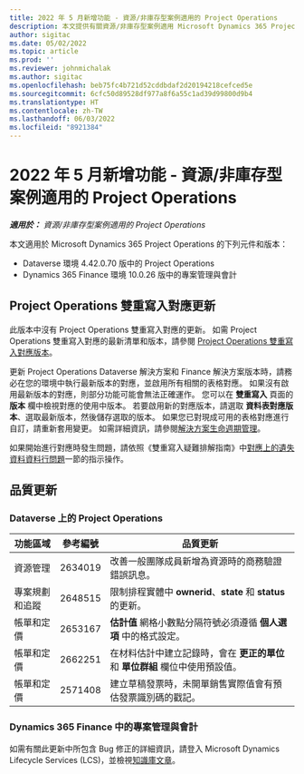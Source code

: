 ```yaml
---
title: 2022 年 5 月新增功能 - 資源/非庫存型案例適用的 Project Operations
description: 本文提供有關資源/非庫存型案例適用 Microsoft Dynamics 365 Project Operations 2022 年 5 月發行版本中所提供之品質更新的資訊。
author: sigitac
ms.date: 05/02/2022
ms.topic: article
ms.prod: ''
ms.reviewer: johnmichalak
ms.author: sigitac
ms.openlocfilehash: beb75fc4b721d52cddbdaf2d20194218cefced5e
ms.sourcegitcommit: 6cfc50d89528df977a8f6a55c1ad39d99800d9b4
ms.translationtype: HT
ms.contentlocale: zh-TW
ms.lasthandoff: 06/03/2022
ms.locfileid: "8921384"
---
```

# <a name="whats-new-may-2022---project-operations-for-resourcenon-stocked-based-scenarios"></a>2022 年 5 月新增功能 - 資源/非庫存型案例適用的 Project Operations

_**適用於：** 資源/非庫存型案例適用的 Project Operations_

本文適用於 Microsoft Dynamics 365 Project Operations 的下列元件和版本：

- Dataverse 環境 4.42.0.70 版中的 Project Operations
- Dynamics 365 Finance 環境 10.0.26 版中的專案管理與會計

## <a name="project-operations-dual-write-maps-updates"></a>Project Operations 雙重寫入對應更新

此版本中沒有 Project Operations 雙重寫入對應的更新。 如需 Project Operations 雙重寫入對應的最新清單和版本，請參閱 [Project Operations 雙重寫入對應版本](../environment/resource-dual-write-maps.md)。

更新 Project Operations Dataverse 解決方案和 Finance 解決方案版本時，請務必在您的環境中執行最新版本的對應，並啟用所有相關的表格對應。 如果沒有啟用最新版本的對應，則部分功能可能會無法正確運作。 您可以在 **雙重寫入** 頁面的 **版本** 欄中檢視對應的使用中版本。 若要啟用新的對應版本，請選取 **資料表對應版本**、選取最新版本，然後儲存選取的版本。 如果您已對現成可用的表格對應進行自訂，請重新套用變更。 如需詳細資訊，請參閱[解決方案生命週期管理](/dynamics365/fin-ops-core/dev-itpro/data-entities/dual-write/app-lifecycle-management)。

如果開始進行對應時發生問題，請依照《雙重寫入疑難排解指南》中[對應上的遺失資料資料行問題](/dynamics365/fin-ops-core/dev-itpro/data-entities/dual-write/dual-write-troubleshooting-finops-upgrades#missing-table-columns-issue-on-maps)一節的指示操作。

## <a name="quality-updates"></a>品質更新
### <a name="project-operations-on-dataverse"></a>Dataverse 上的 Project Operations

| 功能區域 | 參考編號 | 品質更新 |
| --- | --- | --- |
| 資源管理 | 2634019 | 改善一般團隊成員新增為資源時的商務驗證錯誤訊息。 |
| 專案規劃和追蹤 | 2648515 | 限制排程實體中 **ownerid**、**state** 和 **status** 的更新。 |
| 帳單和定價 | 2653167 | **估計值** 網格小數點分隔符號必須遵循 **個人選項** 中的格式設定。 |
| 帳單和定價| 2662251 | 在材料估計中建立記錄時，會在 **更正的單位** 和 **單位群組** 欄位中使用預設值。 |
| 帳單和定價| 2571408 | 建立草稿發票時，未開單銷售實際值會有預估發票識別碼的戳記。 |

### <a name="project-management-and-accounting-in-dynamics-365-finance"></a>Dynamics 365 Finance 中的專案管理與會計

如需有關此更新中所包含 Bug 修正的詳細資訊，請登入 Microsoft Dynamics Lifecycle Services (LCS)，並檢視[知識庫文章](https://fix.lcs.dynamics.com/Issue/Details?bugId=662864)。
